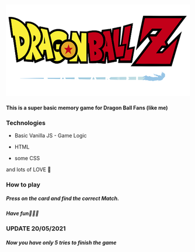 <img src="./images/title.png" width="550" height="250" />

#### This is a super basic memory game for Dragon Ball Fans (like me)

### Technologies

- Basic Vanilla JS - Game Logic

- HTML

- some CSS

and lots of LOVE 💙

### How to play

##### Press on the card and find the correct Match.

##### Have fun✌🏻🌈

### UPDATE 20/05/2021

##### Now you have only 5 tries to finish the game
